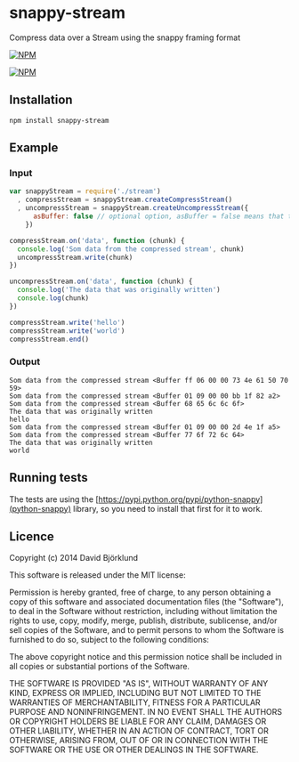 # snappy-stream

Compress data over a Stream using the snappy framing format

[![NPM](https://nodei.co/npm/snappy-stream.png?downloads&stars)](https://nodei.co/npm/snappy-stream/)

[![NPM](https://nodei.co/npm-dl/snappy-stream.png)](https://nodei.co/npm/snappy-stream/)

## Installation

```
npm install snappy-stream
```

## Example

### Input

```javascript
var snappyStream = require('./stream')
  , compressStream = snappyStream.createCompressStream()
  , uncompressStream = snappyStream.createUncompressStream({
      asBuffer: false // optional option, asBuffer = false means that the stream emits strings, default: true
    })

compressStream.on('data', function (chunk) {
  console.log('Som data from the compressed stream', chunk)
  uncompressStream.write(chunk)
})

uncompressStream.on('data', function (chunk) {
  console.log('The data that was originally written')
  console.log(chunk)
})

compressStream.write('hello')
compressStream.write('world')
compressStream.end()
```

### Output

```
Som data from the compressed stream <Buffer ff 06 00 00 73 4e 61 50 70 59>
Som data from the compressed stream <Buffer 01 09 00 00 bb 1f 82 a2>
Som data from the compressed stream <Buffer 68 65 6c 6c 6f>
The data that was originally written
hello
Som data from the compressed stream <Buffer 01 09 00 00 2d 4e 1f a5>
Som data from the compressed stream <Buffer 77 6f 72 6c 64>
The data that was originally written
world
```

## Running tests

The tests are using the [https://pypi.python.org/pypi/python-snappy](python-snappy) library, so you need to install that first for it to work.

## Licence

Copyright (c) 2014 David Björklund

This software is released under the MIT license:

Permission is hereby granted, free of charge, to any person obtaining a copy
of this software and associated documentation files (the "Software"), to deal
in the Software without restriction, including without limitation the rights
to use, copy, modify, merge, publish, distribute, sublicense, and/or sell
copies of the Software, and to permit persons to whom the Software is
furnished to do so, subject to the following conditions:

The above copyright notice and this permission notice shall be included in
all copies or substantial portions of the Software.

THE SOFTWARE IS PROVIDED "AS IS", WITHOUT WARRANTY OF ANY KIND, EXPRESS OR
IMPLIED, INCLUDING BUT NOT LIMITED TO THE WARRANTIES OF MERCHANTABILITY,
FITNESS FOR A PARTICULAR PURPOSE AND NONINFRINGEMENT. IN NO EVENT SHALL THE
AUTHORS OR COPYRIGHT HOLDERS BE LIABLE FOR ANY CLAIM, DAMAGES OR OTHER
LIABILITY, WHETHER IN AN ACTION OF CONTRACT, TORT OR OTHERWISE, ARISING FROM,
OUT OF OR IN CONNECTION WITH THE SOFTWARE OR THE USE OR OTHER DEALINGS IN
THE SOFTWARE.
